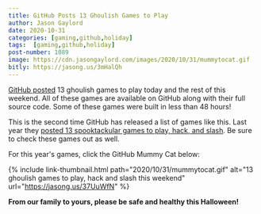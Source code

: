 ```yaml
---
title: GitHub Posts 13 Ghoulish Games to Play
author: Jason Gaylord
date: 2020-10-31
categories: [gaming,github,holiday]
tags:  [gaming,github,holiday]
post-number: 1089
image: https://cdn.jasongaylord.com/images/2020/10/31/mummytocat.gif
bitly: https://jasong.us/3mHalQh
---
```


[GitHub posted](https://jasong.us/37UuWfN) 13 ghoulish games to play today and the rest of this weekend. All of these games are available on GitHub along with their full source code. Some of these games were built in less than 48 hours! 

This is the second time GitHub has released a list of games like this. Last year they [posted 13 spooktackular games to play, hack, and slash](https://jasong.us/3kINJOt). Be sure to check these games out as well.

For this year's games, click the GitHub Mummy Cat below:

{% include link-thumbnail.html path="2020/10/31/mummytocat.gif" alt="13 ghoulish games to play, hack and slash this weekend" url="https://jasong.us/37UuWfN" %}

<strong>From our family to yours, please be safe and healthy this Halloween!</strong>